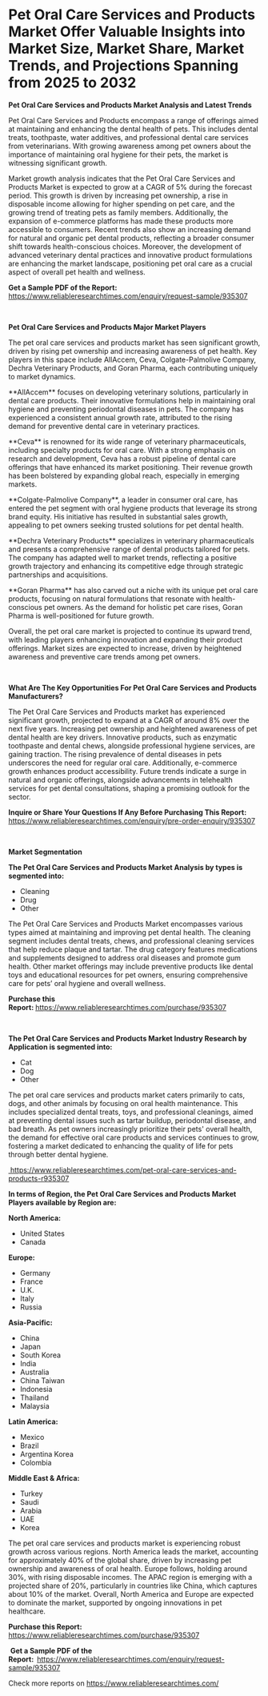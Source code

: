 <p><h1>Pet Oral Care Services and Products Market Offer Valuable Insights into Market Size, Market Share, Market Trends, and Projections Spanning from 2025 to 2032</h1></p><p><strong>Pet Oral Care Services and Products Market Analysis and Latest Trends</strong></p>
<p><p>Pet Oral Care Services and Products encompass a range of offerings aimed at maintaining and enhancing the dental health of pets. This includes dental treats, toothpaste, water additives, and professional dental care services from veterinarians. With growing awareness among pet owners about the importance of maintaining oral hygiene for their pets, the market is witnessing significant growth.</p><p>Market growth analysis indicates that the Pet Oral Care Services and Products Market is expected to grow at a CAGR of 5% during the forecast period. This growth is driven by increasing pet ownership, a rise in disposable income allowing for higher spending on pet care, and the growing trend of treating pets as family members. Additionally, the expansion of e-commerce platforms has made these products more accessible to consumers. Recent trends also show an increasing demand for natural and organic pet dental products, reflecting a broader consumer shift towards health-conscious choices. Moreover, the development of advanced veterinary dental practices and innovative product formulations are enhancing the market landscape, positioning pet oral care as a crucial aspect of overall pet health and wellness.</p></p>
<p><strong>Get a Sample PDF of the Report:&nbsp;</strong> <a href="https://www.reliableresearchtimes.com/enquiry/request-sample/935307?utm_campaign=2204&utm_medium=2&utm_source=Github&utm_content=ia&utm_term=07032025&utm_id=pet-oral-care-services-and-products">https://www.reliableresearchtimes.com/enquiry/request-sample/935307</a></p>
<p>&nbsp;</p>
<p><strong>Pet Oral Care Services and Products Major Market Players</strong></p>
<p><p>The pet oral care services and products market has seen significant growth, driven by rising pet ownership and increasing awareness of pet health. Key players in this space include AllAccem, Ceva, Colgate-Palmolive Company, Dechra Veterinary Products, and Goran Pharma, each contributing uniquely to market dynamics.</p><p>**AllAccem** focuses on developing veterinary solutions, particularly in dental care products. Their innovative formulations help in maintaining oral hygiene and preventing periodontal diseases in pets. The company has experienced a consistent annual growth rate, attributed to the rising demand for preventive dental care in veterinary practices.</p><p>**Ceva** is renowned for its wide range of veterinary pharmaceuticals, including specialty products for oral care. With a strong emphasis on research and development, Ceva has a robust pipeline of dental care offerings that have enhanced its market positioning. Their revenue growth has been bolstered by expanding global reach, especially in emerging markets.</p><p>**Colgate-Palmolive Company**, a leader in consumer oral care, has entered the pet segment with oral hygiene products that leverage its strong brand equity. His initiative has resulted in substantial sales growth, appealing to pet owners seeking trusted solutions for pet dental health.</p><p>**Dechra Veterinary Products** specializes in veterinary pharmaceuticals and presents a comprehensive range of dental products tailored for pets. The company has adapted well to market trends, reflecting a positive growth trajectory and enhancing its competitive edge through strategic partnerships and acquisitions.</p><p>**Goran Pharma** has also carved out a niche with its unique pet oral care products, focusing on natural formulations that resonate with health-conscious pet owners. As the demand for holistic pet care rises, Goran Pharma is well-positioned for future growth.</p><p>Overall, the pet oral care market is projected to continue its upward trend, with leading players enhancing innovation and expanding their product offerings. Market sizes are expected to increase, driven by heightened awareness and preventive care trends among pet owners.</p></p>
<p>&nbsp;</p>
<p><strong>What Are The Key Opportunities For Pet Oral Care Services and Products Manufacturers?</strong></p>
<p><p>The Pet Oral Care Services and Products market has experienced significant growth, projected to expand at a CAGR of around 8% over the next five years. Increasing pet ownership and heightened awareness of pet dental health are key drivers. Innovative products, such as enzymatic toothpaste and dental chews, alongside professional hygiene services, are gaining traction. The rising prevalence of dental diseases in pets underscores the need for regular oral care. Additionally, e-commerce growth enhances product accessibility. Future trends indicate a surge in natural and organic offerings, alongside advancements in telehealth services for pet dental consultations, shaping a promising outlook for the sector.</p></p>
<p><strong>Inquire or Share Your Questions If Any Before Purchasing This Report:</strong> <a href="https://www.reliableresearchtimes.com/enquiry/pre-order-enquiry/935307?utm_campaign=2204&utm_medium=2&utm_source=Github&utm_content=ia&utm_term=07032025&utm_id=pet-oral-care-services-and-products">https://www.reliableresearchtimes.com/enquiry/pre-order-enquiry/935307</a></p>
<p>&nbsp;</p>
<p><strong>Market Segmentation</strong></p>
<p><strong>The Pet Oral Care Services and Products Market Analysis by types is segmented into:</strong></p>
<p><ul><li>Cleaning</li><li>Drug</li><li>Other</li></ul></p>
<p><p>The Pet Oral Care Services and Products Market encompasses various types aimed at maintaining and improving pet dental health. The cleaning segment includes dental treats, chews, and professional cleaning services that help reduce plaque and tartar. The drug category features medications and supplements designed to address oral diseases and promote gum health. Other market offerings may include preventive products like dental toys and educational resources for pet owners, ensuring comprehensive care for pets’ oral hygiene and overall wellness.</p></p>
<p><strong>Purchase this Report:&nbsp;</strong><a href="https://www.reliableresearchtimes.com/purchase/935307?utm_campaign=2204&utm_medium=2&utm_source=Github&utm_content=ia&utm_term=07032025&utm_id=pet-oral-care-services-and-products">https://www.reliableresearchtimes.com/purchase/935307</a></p>
<p>&nbsp;</p>
<p><strong>The Pet Oral Care Services and Products Market Industry Research by Application is segmented into:</strong></p>
<p><ul><li>Cat</li><li>Dog</li><li>Other</li></ul></p>
<p><p>The pet oral care services and products market caters primarily to cats, dogs, and other animals by focusing on oral health maintenance. This includes specialized dental treats, toys, and professional cleanings, aimed at preventing dental issues such as tartar buildup, periodontal disease, and bad breath. As pet owners increasingly prioritize their pets' overall health, the demand for effective oral care products and services continues to grow, fostering a market dedicated to enhancing the quality of life for pets through better dental hygiene.</p></p>
<p><a href="https://www.reliableresearchtimes.com/pet-oral-care-services-and-products-r935307?utm_campaign=2204&utm_medium=2&utm_source=Github&utm_content=ia&utm_term=07032025&utm_id=pet-oral-care-services-and-products">&nbsp;https://www.reliableresearchtimes.com/pet-oral-care-services-and-products-r935307</a></p>
<p><strong>In terms of Region, the Pet Oral Care Services and Products Market Players available by Region are:</strong></p>
<p>
    <p> <strong> North America: </strong>
        <ul>
            <li>United States</li>
            <li>Canada</li>
        </ul>
        </p> 
    <p> <strong> Europe: </strong>
        <ul>
            <li>Germany</li>
            <li>France</li>
            <li>U.K.</li>
            <li>Italy</li>
            <li>Russia</li>
        </ul>
        </p> 
    <p> <strong> Asia-Pacific: </strong>
        <ul>
            <li>China</li>
            <li>Japan</li>
            <li>South Korea</li>
            <li>India</li>
            <li>Australia</li>
            <li>China Taiwan</li>
            <li>Indonesia</li>
            <li>Thailand</li>
            <li>Malaysia</li>
        </ul>
        </p> 
    <p> <strong> Latin America: </strong>
        <ul>
            <li>Mexico</li>
            <li>Brazil</li>
            <li>Argentina Korea</li>
            <li>Colombia</li>
        </ul>
        </p> 
    <p> <strong> Middle East & Africa: </strong>
        <ul>
            <li>Turkey</li>
            <li>Saudi</li>
            <li>Arabia</li>
            <li>UAE</li>
            <li>Korea</li>
        </ul>
    </p>
    </p>
<p><p>The pet oral care services and products market is experiencing robust growth across various regions. North America leads the market, accounting for approximately 40% of the global share, driven by increasing pet ownership and awareness of oral health. Europe follows, holding around 30%, with rising disposable incomes. The APAC region is emerging with a projected share of 20%, particularly in countries like China, which captures about 10% of the market. Overall, North America and Europe are expected to dominate the market, supported by ongoing innovations in pet healthcare.</p></p>
<p><strong>Purchase this Report: </strong><a href="https://www.reliableresearchtimes.com/purchase/935307?utm_campaign=2204&utm_medium=2&utm_source=Github&utm_content=ia&utm_term=07032025&utm_id=pet-oral-care-services-and-products">https://www.reliableresearchtimes.com/purchase/935307</a></p>
<p>&nbsp;<strong>Get a Sample PDF of the Report:&nbsp;&nbsp;</strong><a href="https://www.reliableresearchtimes.com/enquiry/request-sample/935307?utm_campaign=2204&utm_medium=2&utm_source=Github&utm_content=ia&utm_term=07032025&utm_id=pet-oral-care-services-and-products">https://www.reliableresearchtimes.com/enquiry/request-sample/935307</a></p>
<p><strong></strong></p>
<p>Check more reports on <a href="https://www.reliableresearchtimes.com/?utm_campaign=2204&utm_medium=2&utm_source=Github&utm_content=ia&utm_term=07032025&utm_id=pet-oral-care-services-and-products">https://www.reliableresearchtimes.com/</a></p>